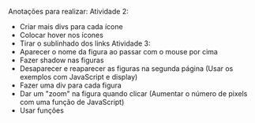 Anotações para realizar:
Atividade 2: 
- Criar mais divs para cada ícone
- Colocar hover nos ícones
- Tirar o sublinhado dos links
Atividade 3:
- Aparecer o nome da figura ao passar com o mouse por cima
- Fazer shadow nas figuras
- Desaparecer e reaparecer as figuras na segunda página (Usar os exemplos com JavaScript e display)
- Fazer uma div para cada figura
- Dar um "zoom" na figura quando clicar (Aumentar o número de pixels com uma função de JavaScript)
- Usar funções
